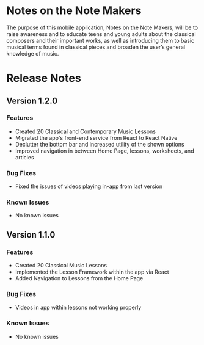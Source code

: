 # Notes on the Note Makers
The purpose of this mobile application, Notes on the Note Makers, will be to raise awareness and to educate teens and young adults about the classical composers and their important works, as well as introducing them to basic musical terms found in classical pieces and broaden the user’s general knowledge of music.

# Release Notes

## Version 1.2.0

### Features
* Created 20 Classical and Contemporary Music Lessons
* Migrated the app's front-end service from React to React Native
* Declutter the bottom bar and increased utility of the shown options
* Improved navigation in between Home Page, lessons, worksheets, and articles
### Bug Fixes
* Fixed the issues of videos playing in-app from last version 
### Known Issues
* No known issues

## Version 1.1.0

### Features
* Created 20 Classical Music Lessons
* Implemented the Lesson Framework within the app via React
* Added Navigation to Lessons from the Home Page
### Bug Fixes
* Videos in app within lessons not working properly
### Known Issues
* No known issues